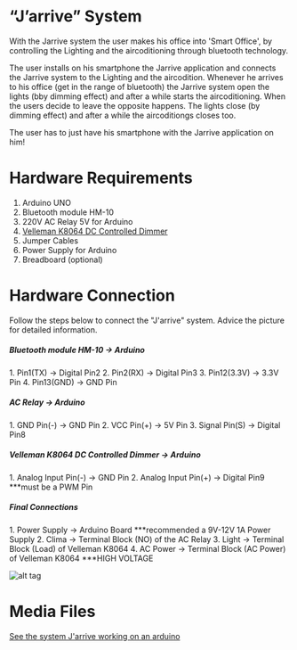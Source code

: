 <h1>“J’arrive” System</h1>

With the Jarrive system the user makes his office into 'Smart Office', by controlling the Lighting and the aircoditioning through bluetooth technology.

The user installs on his smartphone the Jarrive application and connects the Jarrive system to the Lighting and the aircodition. Whenever he arrives to his office (get in the range of bluetooth) the Jarrive system open the lights (bby dimming effect) and after a while starts the aircoditioning. When the users decide to leave the opposite happens. The lights close (by dimming effect) and after a while the aircoditiongs closes too.

The user has to just have his smartphone with the Jarrive application on him!


<h1>Hardware Requirements</h1>

1. Arduino UNO
2. Bluetooth module HM-10
3. 220V AC Relay 5V for Arduino
4. [Velleman K8064 DC Controlled Dimmer](http://www.velleman.eu/downloads/0/illustrated/illustrated_assembly_manual_k8064.pdf)
5. Jumper Cables
6. Power Supply for Arduino
7. Breadboard (optional)

<h1>Hardware Connection</h1>

Follow the steps below to connect the "J'arrive" system. Advice the picture for detailed information.

<h5>Bluetooth module HM-10 -> Arduino</h5>
1. Pin1(TX) -> Digital Pin2
2. Pin2(RX) -> Digital Pin3
3. Pin12(3.3V) -> 3.3V Pin
4. Pin13(GND) -> GND Pin


<h5>AC Relay -> Arduino</h5>
1. GND Pin(-) -> GND Pin
2. VCC Pin(+) -> 5V Pin
3. Signal Pin(S) -> Digital Pin8


<h5>Velleman K8064 DC Controlled Dimmer -> Arduino</h5>
1. Analog Input Pin(-) -> GND Pin
2. Analog Input Pin(+) -> Digital Pin9                          ***must be a PWM Pin


<h5>Final Connections</h5>
1. Power Supply -> Arduino Board                                ***recommended a 9V-12V 1A Power Supply
2. Clima -> Terminal Block (NO) of the AC Relay
3. Light -> Terminal Block (Load) of Velleman K8064
4. AC Power -> Terminal Block (AC Power) of Velleman K8064      ***HIGH VOLTAGE




![alt tag](https://github.com/ellak-monades-aristeias/Jarrive/blob/master/HarwareConnection.png)


<h1>Media Files</h1>

[See the system J'arrive working on an arduino](https://youtu.be/F1wHzmf45iw)
